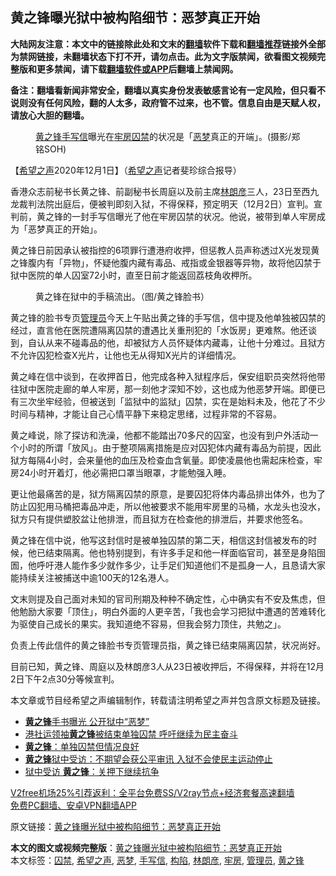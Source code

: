  <h2>黄之锋曝光狱中被构陷细节：恶梦真正开始</h2> <p class="notice"><b>大陆网友注意：本文中的链接除此处和文末的<a href="https://github.com/bannedbook/fanqiang" >翻墙</a>软件下载和<a href="https://github.com/killgcd/justmysocks/blob/master/README.md">翻墙推荐</a>链接外全部为禁网链接，未翻墙状态下打不开，请勿点击。此为文字版禁闻，欲看图文视频完整版和更多禁闻，请下载<a href="https://github.com/bannedbook/fanqiang">翻墙软件或APP</a>后翻墙上禁闻网。</p><p>备注：翻墙看新闻非常安全，翻墙以真实身份发表敏感言论有一定风险，但只看不说则没有任何风险，翻的人太多，政府管不过来，也不管。信息自由是天赋人权，请放心大胆的翻墙。</b></p>  <div class="entry"> <figure><figcaption><a href="https://www.bannedbook.org/bnews/tag/%e9%bb%84%e4%b9%8b%e9%94%8b/" class="st_tag internal_tag" rel="tag" title="标签 黄之锋 下的日志">黄之锋</a><a href="https://www.bannedbook.org/bnews/tag/%E6%89%8B%E5%86%99%E4%BF%A1/" class="st_tag internal_tag" rel="tag" title="标签 手写信 下的日志">手写信</a>曝光在<a href="https://www.bannedbook.org/bnews/tag/%E7%89%A2%E6%88%BF/" class="st_tag internal_tag" rel="tag" title="标签 牢房 下的日志">牢房</a><a href="https://www.bannedbook.org/bnews/tag/%E5%9B%9A%E7%A6%81/" class="st_tag internal_tag" rel="tag" title="标签 囚禁 下的日志">囚禁</a>的状况是「<a href="https://www.bannedbook.org/bnews/tag/%E6%81%B6%E6%A2%A6/" class="st_tag internal_tag" rel="tag" title="标签 恶梦 下的日志">恶梦</a>真正的开端」。(摄影/郑铭SOH)</figcaption></figure> <p>【<span class='wp_keywordlink_affiliate'><a href="https://www.soundofhope.org" title="希望之声" target="_blank">希望之声</a></span>2020年12月1日】（<a href="https://www.bannedbook.org/bnews/tag/%e5%b8%8c%e6%9c%9b%e4%b9%8b%e5%a3%b0/" class="st_tag internal_tag" rel="tag" title="标签 希望之声 下的日志">希望之声</a>记者斐珍综合报导）</p> <p>香港众志前秘书长黄之锋、前副秘书长周庭以及前主席<a href="https://www.bannedbook.org/bnews/tag/%E6%9E%97%E6%9C%97%E5%BD%A6/" class="st_tag internal_tag" rel="tag" title="标签 林朗彦 下的日志">林朗彦</a>三人，23日至西九龙裁判法院出庭后，便被判即刻入狱，不得保释，预定明天（12月2日）宣判。宣判前，黄之锋的一封手写信曝光了他在牢房囚禁的状况。他说，被带到单人牢房成为「恶梦真正的开始」。</p> <p>黄之锋日前因承认被指控的6项罪行遭港府收押，但惩教人员声称透过X光发现黄之锋腹内有「异物」，怀疑他腹内藏有毒品、戒指或金银器等异物，故将他囚禁于狱中医院的单人囚室72小时，直至日前才能返回荔枝角收柙所。</p>  <figure><figcaption>黄之锋在狱中的手稿流出。（图/黄之锋脸书）</figcaption></figure> <p>黄之锋的脸书专页<a href="https://www.bannedbook.org/bnews/tag/%E7%AE%A1%E7%90%86%E5%91%98/" class="st_tag internal_tag" rel="tag" title="标签 管理员 下的日志">管理员</a>今天上午贴出黄之锋的手写信，信中提及他单独被囚禁的经过，直言他在医院遭隔离囚禁的遭遇比关重刑犯的「水饭房」更难熬。他还谈到，自认从来不碰毒品的他，却被狱方人员怀疑体内藏毒，让他十分难过。且狱方不允许囚犯检查X光片，让他也无从得知X光片的详细情况。</p> <p>黄之峰在信中谈到，在收押首日，他完成各种入狱程序后，保安组职员突然将他带往狱中医院走廊的单人牢房，那一刻他才深知不妙，这也成为他恶梦开端。即便已有三次坐牢经验，但被送到「监狱中的监狱」囚禁，实在是始料未及，他花了不少时间与精神，才能让自己心情平静下来稳定思绪，过程非常的不容易。</p> <p>黄之峰说，除了探访和洗澡，他都不能踏出70多尺的囚室，也没有到户外活动一个小时的所谓「放风」。由于整项隔离措施是应对囚犯体内藏有毒品为前提，因此狱方每隔4小时，会来量他的血压及检查血含氧量。即使凌晨他也需起床检查，牢房24小时开着灯，他必需把口罩当眼罩，才能勉强入睡。</p>  <p>更让他最痛苦的是，狱方隔离囚禁的原意，是要囚犯将体内毒品排出体外，也为了防止囚犯用马桶把毒品冲走，所以他被要求不能用牢房里的马桶，水龙头也没水，狱方只有提供塑胶盆让他排泄，而且狱方在检查他的排泄后，并要求他签名。</p> <p>黄之锋在信中说，他写这封信时是被单独囚禁的第二天，相信这封信被发布的时候，他已结束隔离。他也特别提到，有许多手足和他一样面临官司，甚至是身陷囹圄，他呼吁港人能作多少就作多少，让手足们知道他们不是孤身一人，且恳请大家能持续关注被捕送中逾100天的12名港人。</p> <p>文末则提及自己面对未知的官司刑期及种种不确定性，心中确实有不安及焦虑，但他勉励大家要「顶住」，明白外面的人更辛苦，「我也会学习把狱中遭遇的苦难转化为驱使自己成长的果实。我知道绝不容易，但我会努力顶住，共勉之」。</p>  <p>负责上传此信件的黄之锋脸书专页管理员指，黄之锋已结束隔离囚禁，状况尚好。</p> <p>目前已知，黄之锋、周庭以及林朗彦3人从23日被收押后，不得保释，并将在12月2日下午2点30分等候宣判。</p> <p>本文章或节目经希望之声编辑制作，转载请注明希望之声并包含原文标题及链接。</p>  <ul class='op-related-articles' title='相关阅读'> <li><a href='https://www.bannedbook.org/bnews/cnnews/hknews/20201201/1440216.html' target='_blank'><b>黄之锋</b>手书曝光 公开狱中“恶梦”</a></li> <li><a href='https://www.bannedbook.org/bnews/headline/20201128/1438833.html' target='_blank'>港社运领袖<b>黄之锋</b>被结束单独囚禁 呼吁继续为民主奋斗</a></li> <li><a href='https://www.bannedbook.org/bnews/baitai/20201127/1438187.html' target='_blank'><b>黄之锋</b>：单独囚禁但情况良好</a></li> <li><a href='https://www.bannedbook.org/bnews/cnnews/hknews/20201127/1438152.html' target='_blank'><b>黄之锋</b>狱中受访：不期望会获公平审讯 入狱不会使民主运动停止</a></li> <li><a href='https://www.bannedbook.org/bnews/baitai/20201127/1438019.html' target='_blank'>狱中受访 <b>黄之锋</b>：关押下继续抗争</a></li> </ul> <p class="texttj"> <a href="https://github.com/bannedbook/fanqiang/wiki/V2ray%E6%9C%BA%E5%9C%BA" target="_blank">V2free机场25%引荐返利：全平台免费SS/V2ray节点+经济套餐高速翻墙</a><br/> <a href="https://github.com/bannedbook/fanqiang/wiki/%E7%A6%81%E9%97%BB%E7%BD%91%E5%AE%89%E5%8D%93%E7%BF%BB%E5%A2%99%E6%96%B0%E9%97%BBAPP" target="_blank">免费PC翻墙、安卓VPN翻墙APP</a></p><p>原文链接：<a class="src_link"  href="https://www.soundofhope.org/post/448807" target="_blank">黄之锋曝光狱中被构陷细节：恶梦真正开始</a></p><a name='sharetosocial'></a>       <div><b>本文的图文或视频完整版</b>：<a href='https://www.bannedbook.org/bnews/comments/20201201/1440239.html'>黄之锋曝光狱中被构陷细节：恶梦真正开始</a></div>  </div><!--END ENTRY--> <div class="postfooter"> <div>本文标签：<a href="https://www.bannedbook.org/bnews/tag/%E5%9B%9A%E7%A6%81/" rel="tag">囚禁</a>, <a href="https://www.bannedbook.org/bnews/tag/%e5%b8%8c%e6%9c%9b%e4%b9%8b%e5%a3%b0/" rel="tag">希望之声</a>, <a href="https://www.bannedbook.org/bnews/tag/%E6%81%B6%E6%A2%A6/" rel="tag">恶梦</a>, <a href="https://www.bannedbook.org/bnews/tag/%E6%89%8B%E5%86%99%E4%BF%A1/" rel="tag">手写信</a>, <a href="https://www.bannedbook.org/bnews/tag/%E6%9E%84%E9%99%B7/" rel="tag">构陷</a>, <a href="https://www.bannedbook.org/bnews/tag/%E6%9E%97%E6%9C%97%E5%BD%A6/" rel="tag">林朗彦</a>, <a href="https://www.bannedbook.org/bnews/tag/%E7%89%A2%E6%88%BF/" rel="tag">牢房</a>, <a href="https://www.bannedbook.org/bnews/tag/%E7%AE%A1%E7%90%86%E5%91%98/" rel="tag">管理员</a>, <a href="https://www.bannedbook.org/bnews/tag/%e9%bb%84%e4%b9%8b%e9%94%8b/" rel="tag">黄之锋</a></div>  </div><!--END POSTFOOTER--> 